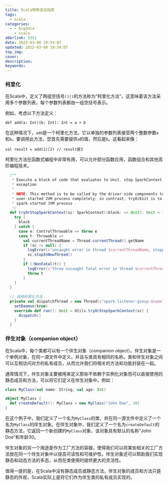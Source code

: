 ```yaml
---
title: Scala特殊语法指南
tags:
  - scala
categories:
  - - bigdata
    - scala
abbrlink: 5351
date: 2023-03-08 19:54:07
updated: 2022-03-08 19:54:07
top_img:
cover:
description:
keywords:
---
```


### 柯里化

在Scala中，定义了两组空括号`()()`的方法称为“柯里化方法”。这意味着该方法采用多个参数列表，每个参数列表都由一组空括号表示。

例如，考虑以下方法定义：

```
def add(a: Int)(b: Int): Int = a + b
```

在这种情况下，`add`是一个柯里化方法，它以单独的参数列表接受两个整数参数`a`和`b`。要调用此方法，您首先需要提供`a`的值，然后是`b`。这看起来像：

```
val result = add(1)(2) // result是3
```

柯里化方法在函数式编程中非常有用，可以允许部分函数应用，函数组合和其他高阶编程技术。

```scala
  /**
   * Execute a block of code that evaluates to Unit, stop SparkContext if there is any uncaught
   * exception
   *
   * NOTE: This method is to be called by the driver-side components to avoid stopping the
   * user-started JVM process completely; in contrast, tryOrExit is to be called in the
   * spark-started JVM process .
   */
  def tryOrStopSparkContext(sc: SparkContext)(block: => Unit): Unit = {
    try {
      block
    } catch {
      case e: ControlThrowable => throw e
      case t: Throwable =>
        val currentThreadName = Thread.currentThread().getName
        if (sc != null) {
          logError(s"uncaught error in thread $currentThreadName, stopping SparkContext", t)
          sc.stopInNewThread()
        }
        if (!NonFatal(t)) {
          logError(s"throw uncaught fatal error in thread $currentThreadName", t)
          throw t
        }
    }
  }
  
  // 调用柯里化方法
  private val dispatchThread = new Thread(s"spark-listener-group-$name") {
    setDaemon(true)
    override def run(): Unit = Utils.tryOrStopSparkContext(sc) {
      dispatch()
    }
  }
```



### 伴生对象（companion object）

在Scala中，每个类都可以有一个伴生对象（companion object）。伴生对象是一个单例对象，在同一源文件中定义，并且与类具有相同的名称。类和伴生对象之间可以互相访问对方的私有成员，从而允许我们将相关的方法和功能封装在一起。

通常情况下，伴生对象主要被用来定义那些不依赖于实例化对象而可以直接使用的静态成员和方法，可以将它们定义在伴生对象中。例如：

```scala
class MyClass(val name: String, val age: Int)

object MyClass {
  def createDefault(): MyClass = new MyClass("John Doe", 30)
}
```

在这个例子中，我们定义了一个名为`MyClass`的类，并在同一源文件中定义了一个名为`MyClass`的伴生对象。在伴生对象中，我们定义了一个名为`createDefault`的静态方法，它返回一个新创建的`MyClass`对象，该对象具有默认的名称“John Doe”和年龄30。

伴生对象的另一个用途是作为工厂方法的容器，使得我们可以将某些相关的工厂方法放在同一个伴生对象中以提高可读性和可维护性。伴生对象还可以帮助我们实现静态和动态方法的多态，从而在类使用时提供更大的灵活性。

值得一提的是，在Scala中没有静态成员或静态方法，伴生对象的成员和方法只是静态的外观，Scala实际上是将它们作为伴生类的私有成员实现的。
